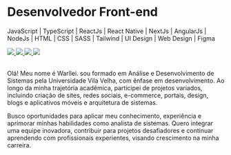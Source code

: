 <h1>Desenvolvedor Front-end</h1>

JavaScript | TypeScript | ReactJs | React Native | NextJs | AngularJs | NodeJs | HTML | CSS | SASS | Tailwind | UI Design | Web Design | Figma

<div>
  <a href="https://api.whatsapp.com/send?phone=5527997964980&text=Meu%20Whatsapp" target="_black">
    <img src="https://img.shields.io/badge/-whatsapp-4B0082?style=for-the-badge&logo=whatsapp&logoColor=white" target="_blank">
  </a>
  <a href="https://www.instagram.com/warlleimartins/">
    <img src="https://img.shields.io/badge/-Instagram-4B0082?style=for-the-badge&logo=instagram&logoColor=white" >
  </a>
  <a href="mailto:warlleimartinsdev@outlook" target="_blank>
    <img src="https://img.shields.io/badge/-Gmail-4B0082?style=for-the-badge&logo=gmail&logoColor=white">
  </a>
  <a href="https://www.behance.net/warlleimartins">
    <img src="https://img.shields.io/badge/-Behance-4B0082?style=for-the-badge&logo=behance&logoColor=white" target="_blank">
  </a>
  <a href="https://www.linkedin.com/in/warllei-martins-823510153/" target="_blank">
    <img src="https://img.shields.io/badge/-Linkedin-4B0082?style=for-the-badge&logo=linkedin&logoColor=white" target="_blank">
  </a>
</div>

<br/>
  
Olá! Meu nome é Warllei. sou formado em Análise e Desenvolvimento de Sistemas pela Universidade Vila Velha, com ênfase em desenvolvimento. Ao longo da minha trajetória acadêmica, participei de projetos variados, incluindo criação de sites, redes sociais, e-commerce, portais, design, blogs e aplicativos móveis e arquitetura de sistemas. 
<div/>
Busco oportunidades para aplicar meu conhecimento, experiência e aprimorar minhas habilidades como analista de sistemas. Quero integrar uma equipe inovadora, contribuir para projetos desafiadores e continuar aprendendo com profissionais experientes, visando crescimento na minha carreira.
<div/>

  
